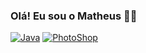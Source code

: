 
### Olá! Eu sou o Matheus 🧑‍💻

[![Java](https://img.shields.io/badge/Java-ED8B00?style=for-the-badge&logo=openjdk&logoColor=white)](#)
[![PhotoShop](https://img.shields.io/badge/Adobe%20Photoshop-31A8FF?style=for-the-badge&logo=Adobe%20Photoshop&logoColor=black)](#)
